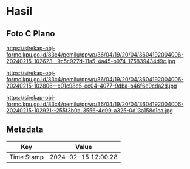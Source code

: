 # Hasil

## Foto C Plano

https://sirekap-obj-formc.kpu.go.id/83c4/pemilu/ppwp/36/04/19/20/04/3604192004006-20240215-102623--9c5c927d-11a5-4a45-b974-175839434d9c.jpg

https://sirekap-obj-formc.kpu.go.id/83c4/pemilu/ppwp/36/04/19/20/04/3604192004006-20240215-102806--c01c98e5-cc04-4077-9dba-b46f6e9cda2d.jpg

https://sirekap-obj-formc.kpu.go.id/83c4/pemilu/ppwp/36/04/19/20/04/3604192004006-20240215-102921--255f3b0a-3556-4d99-a325-0d13a158c1ca.jpg


## Metadata

| Key        | Value               |
| ---------- | ------------------- |
| Time Stamp | 2024-02-15 12:00:28 |



